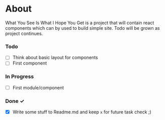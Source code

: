 # About
What You See Is What I Hope You Get is a project that will contain react components which can by used to build simple site.
Todo will be grown as project continues.

### Todo
- [ ] Think about basic layout for components
- [ ] First component

### In Progress

- [ ] First module/component

### Done ✓

- [x] Write some stuff to Readme.md and keep `x` for future task check ;)
